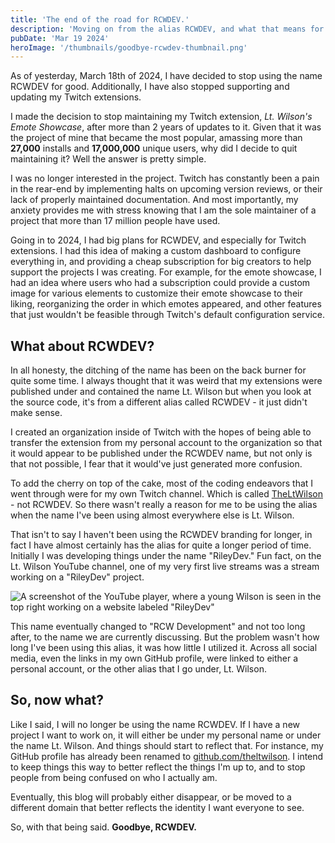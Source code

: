 ```yaml
---
title: 'The end of the road for RCWDEV.'
description: 'Moving on from the alias RCWDEV, and what that means for future projects.'
pubDate: 'Mar 19 2024'
heroImage: '/thumbnails/goodbye-rcwdev-thumbnail.png'
---
```


As of yesterday, March 18th of 2024, I have decided to stop using the name RCWDEV for good. Additionally, I have also stopped supporting and updating my Twitch extensions.

I made the decision to stop maintaining my Twitch extension, *Lt. Wilson's Emote Showcase*, after more than 2 years of updates to it. Given that it was the project of mine that became the most popular, amassing more than **27,000** installs and **17,000,000** unique users, why did I decide to quit maintaining it? Well the answer is pretty simple.

I was no longer interested in the project. Twitch has constantly been a pain in the rear-end by implementing halts on upcoming version reviews, or their lack of properly maintained documentation. And most importantly, my anxiety provides me with stress knowing that I am the sole maintainer of a project that more than 17 million people have used.

Going in to 2024, I had big plans for RCWDEV, and especially for Twitch extensions. I had this idea of making a custom dashboard to configure everything in, and providing a cheap subscription for big creators to help support the projects I was creating. For example, for the emote showcase, I had an idea where users who had a subscription could provide a custom image for various elements to customize their emote showcase to their liking, reorganizing the order in which emotes appeared, and other features that just wouldn't be feasible through Twitch's default configuration service.

## What about RCWDEV?

In all honesty, the ditching of the name has been on the back burner for quite some time. I always thought that it was weird that my extensions were published under and contained the name Lt. Wilson but when you look at the source code, it's from a different alias called RCWDEV - it just didn't make sense.

I created an organization inside of Twitch with the hopes of being able to transfer the extension from my personal account to the organization so that it would appear to be published under the RCWDEV name, but not only is that not possible, I fear that it would've just generated more confusion.

To add the cherry on top of the cake, most of the coding endeavors that I went through were for my own Twitch channel. Which is called [TheLtWilson](https://twitch.tv/theltwilson) - not RCWDEV. So there wasn't really a reason for me to be using the alias when the name I've been using almost everywhere else is Lt. Wilson.

That isn't to say I haven't been using the RCWDEV branding for longer, in fact I have almost certainly has the alias for quite a longer period of time. Initially I was developing things under the name "RileyDev." Fun fact, on the Lt. Wilson YouTube channel, one of my very first live streams was a stream working on a "RileyDev" project.

![A screenshot of the YouTube player, where a young Wilson is seen in the top right working on a website labeled "RileyDev"](/images/2024/march/rileydev-screenshot.png)

This name eventually changed to "RCW Development" and not too long after, to the name we are currently discussing. But the problem wasn't how long I've been using this alias, it was how little I utilized it. Across all social media, even the links in my own GitHub profile, were linked to either a personal account, or the other alias that I go under, Lt. Wilson.

## So, now what?

Like I said, I will no longer be using the name RCWDEV. If I have a new project I want to work on, it will either be under my personal name or under the name Lt. Wilson. And things should start to reflect that. For instance, my GitHub profile has already been renamed to [github.com/theltwilson](https://github.com/theltwilson). I intend to keep things this way to better reflect the things I'm up to, and to stop people from being confused on who I actually am.

Eventually, this blog will probably either disappear, or be moved to a different domain that better reflects the identity I want everyone to see.

So, with that being said. **Goodbye, RCWDEV.**